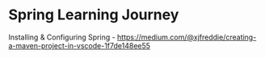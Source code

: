 # Spring Learning Journey

Installing & Configuring Spring - https://medium.com/@xjfreddie/creating-a-maven-project-in-vscode-1f7de148ee55



